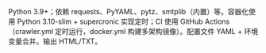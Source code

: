 Python 3.9+；依赖 requests、PyYAML、pytz、smtplib（内置）等。容器化使用 Python 3.10-slim + supercronic 实现定时；CI 使用 GitHub Actions（crawler.yml 定时运行，docker.yml 构建多架构镜像）。配置文件 YAML + 环境变量合并。输出 HTML/TXT。